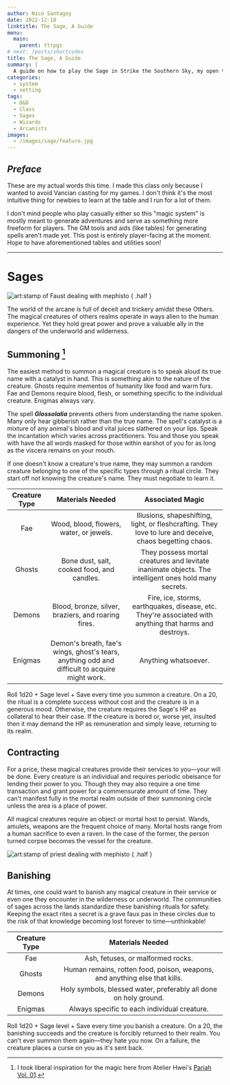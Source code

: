 ```yaml
---
author: Nico Santagoy
date: 2022-12-18
linktitle: The Sage, A Guide
menu:
  main:
    parent: ttrpgs
# next: /posts/shortcodes
title: The Sage, A Guide
summary: |
  A guide on how to play the Sage in Strike the Southern Sky, my open table campaign.
categories:
  - system
  - setting
tags:
  - D&D
  - Class
  - Sages
  - Wizards
  - Arcanists
images:
  - /images/sage/feature.jpg
---
```


## _Preface_

These are my actual words this time. I made this class only because I wanted to avoid Vancian casting for my games. I don't think it's the most intuitive thing for newbies to learn at the table and I run for a lot of them.

I don't mind people who play casually either so this "magic system" is mostly meant to generate adventures and serve as something more freeform for players. The GM tools and aids (like tables) for generating spells aren't made yet. This post is entirely player-facing at the moment. Hope to have aforementioned tables and utilities soon!

---

# Sages

![art:stamp of Faust dealing with mephisto](/images/sage/hero-image.jpg)
{ .half }

The world of the arcane is full of deceit and trickery amidst these Others. The magical creatures of others realms operate in ways alien to the human experience. Yet they hold great power and prove a valuable ally in the dangers of the underworld and wilderness.

## Summoning [^1]

The easiest method to summon a magical creature is to speak aloud its true name with a catalyst in hand. This is something akin to the nature of the creature. Ghosts require mementos of humanity like food and warm furs. Fae and Demons require blood, flesh, or something specific to the individual creature. Enigmas always vary.

The spell **_Glossolalia_** prevents others from understanding the name spoken. Many only hear gibberish rather than the true name. The spell's catalyst is a mixture of any animal's blood and vital juices slathered on your lips. Speak the incantation which varies across practitioners. You and those you speak with have the all words masked for those within earshot of you for as long as the viscera remains on your mouth.

If one doesn't know a creature's true name, they may summon a random creature belonging to one of the specific types through a ritual circle. They start off not knowing the creature's name. They must negotiate to learn it.

| Creature Type |                                       Materials Needed                                        |                                             Associated Magic                                             |
| :-----------: | :-------------------------------------------------------------------------------------------: | :------------------------------------------------------------------------------------------------------: |
|      Fae      |                            Wood, blood, flowers, water, or jewels.                            | Illusions, shapeshifting, light, or fleshcrafting. They love to lure and deceive, chaos begetting chaos. |
|    Ghosts     |                          Bone dust, salt, cooked food, and candles.                           |  They possess mortal creatures and levitate inanimate objects. The intelligent ones hold many secrets.   |
|    Demons     |                      Blood, bronze, silver, braziers, and roaring fires.                      | Fire, ice, storms, earthquakes, disease, etc. They're associated with anything that harms and destroys.  |
|    Enigmas    | Demon's breath, fae's wings, ghost's tears, anything odd and difficult to acquire might work. |                                           Anything whatsoever.                                           |

Roll 1d20 + Sage level + Save every time you summon a creature. On a 20, the ritual is a complete success without cost and the creature is in a generous mood. Otherwise, the creature requires the Sage's HP as collateral to hear their case. If the creature is bored or, worse yet, insulted then it may demand the HP as remuneration and simply leave, returning to its realm.

## Contracting

For a price, these magical creatures provide their services to you—your will be done. Every creature is an individual and requires periodic obeisance for lending their power to you. Though they may also require a one time transaction and grant power for a commensurate amount of time. They can't manifest fully in the mortal realm outside of their summoning circle unless the area is a place of power.

All magical creatures require an object or mortal host to persist. Wands, amulets, weapons are the frequent choice of many. Mortal hosts range from a human sacrifice to even a raven. In the case of the former, the person turned corpse becomes the vessel for the creature.

![art:stamp of priest dealing with mephisto](/images/sage/01.jpg)
{ .half }

## Banishing

At times, one could want to banish any magical creature in their service or even one they encounter in the wilderness or underworld. The communities of sages across the lands standardize these banishing rituals for safety. Keeping the exact rites a secret is a grave faux pas in these circles due to the risk of that knowledge becoming lost forever to time—unthinkable!

| Creature Type |                              Materials Needed                              |
| :-----------: | :------------------------------------------------------------------------: |
|      Fae      |                     Ash, fetuses, or malformed rocks.                      |
|    Ghosts     | Human remains, rotten food, poison, weapons, and anything else that kills. |
|    Demons     |      Holy symbols, blessed water, preferably all done on holy ground.      |
|    Enigmas    |                Always specific to each individual creature.                |

Roll 1d20 + Sage level + Save every time you banish a creature. On a 20, the banishing succeeds and the creature is forcibly returned to their realm. You can't ever summon them again—they hate you now. On a failure, the creature places a curse on you as it's sent back.

[^1]: I took liberal inspiration for the magic here from Atelier Hwei's [Pariah Vol. 01](https://atelier-hwei.itch.io/pariah).
